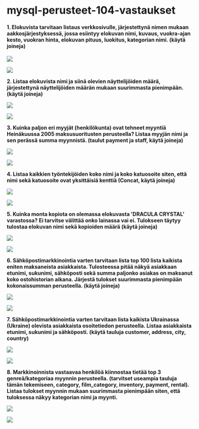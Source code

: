# mysql-perusteet-104-vastaukset

#### 1. Elokuvista tarvitaan listaus verkkosivulle, järjestettynä nimen mukaan aakkosjärjestyksessä, jossa esiintyy elokuvan nimi, kuvaus, vuokra-ajan kesto, vuokran hinta, elokuvan pituus, luokitus, kategorian nimi. \(**käytä joineja**\)

![](../../.gitbook/assets/screenshot-2020-08-24-at-17.09.43.png)

![](../../.gitbook/assets/screenshot-2020-08-24-at-17.09.18.png)

**2. Listaa elokuvista nimi ja siinä olevien näyttelijöiden määrä, järjestettynä näyttelijöiden määrän mukaan suurimmasta pienimpään. \(käytä joineja\)**

![](../../.gitbook/assets/screenshot-2020-08-24-at-17.12.16.png)

![](../../.gitbook/assets/screenshot-2020-08-24-at-17.12.27.png)

**3. Kuinka paljon eri myyjät \(henkilökunta\) ovat tehneet myyntiä Heinäkuussa 2005 maksusuoritusten perusteella? Listaa myyjän nimi ja sen perässä summa myynnistä. \(taulut payment ja staff, käytä joineja\)**

![](../../.gitbook/assets/screenshot-2020-08-24-at-17.14.11.png)

![](../../.gitbook/assets/screenshot-2020-08-24-at-17.14.20.png)

**4. Listaa kaikkien työntekijöiden koko nimi ja koko katuosoite siten, että nimi sekä katuosoite ovat yksittäisiä kenttiä \(Concat, käytä joineja\)**

![](../../.gitbook/assets/screenshot-2020-08-24-at-17.15.43.png)

![](../../.gitbook/assets/screenshot-2020-08-24-at-17.15.48.png)

**5. Kuinka monta kopiota on olemassa elokuvasta 'DRACULA CRYSTAL' varastossa? Ei tarvitse välittää onko lainassa vai ei. Tulokseen täytyy tulostaa elokuvan nimi sekä kopioiden määrä \(käytä joineja\)**

![](../../.gitbook/assets/screenshot-2020-08-24-at-17.17.51.png)

![](../../.gitbook/assets/screenshot-2020-08-24-at-17.18.03.png)

**6. Sähköpostimarkkinointia varten tarvitaan lista top 100 lista kaikista eniten maksaneista asiakkaista. Tulosteessa pitää näkyä asiakkaan etunimi, sukunimi, sähköposti sekä summa paljonko asiakas on maksanut koko ostohistorian aikana. Järjestä tulokset suurimmasta pienimpään kokonaissumman perusteella. \(käytä joineja\)**

![](../../.gitbook/assets/screenshot-2020-08-24-at-17.19.52.png)

![](../../.gitbook/assets/screenshot-2020-08-24-at-17.20.00.png)

**7. Sähköpostimarkkinointia varten tarvitaan lista kaikista Ukrainassa \(Ukraine\) olevista asiakkaista osoitetiedon perusteella. Listaa asiakkaista etunimi, sukunimi ja sähköposti. \(käytä tauluja customer, address, city, country\)**

![](../../.gitbook/assets/screenshot-2020-08-24-at-17.20.53.png)

![](../../.gitbook/assets/screenshot-2020-08-24-at-17.20.59.png)

**8. Markkinoinnista vastaavaa henkilöä kiinnostaa tietää top 3 genreä/kategoriaa myynnin perusteella. \(tarvitset useampia tauluja tämän tekemiseen, category, film\_category, inventory, payment, rental\). Listaa tulokset myynnin mukaan suurimmasta pienimpään siten, että tuloksessa näkyy kategorian nimi ja myynti.** 

![](../../.gitbook/assets/screenshot-2020-08-24-at-17.21.47.png)

![](../../.gitbook/assets/screenshot-2020-08-24-at-17.21.51.png)

